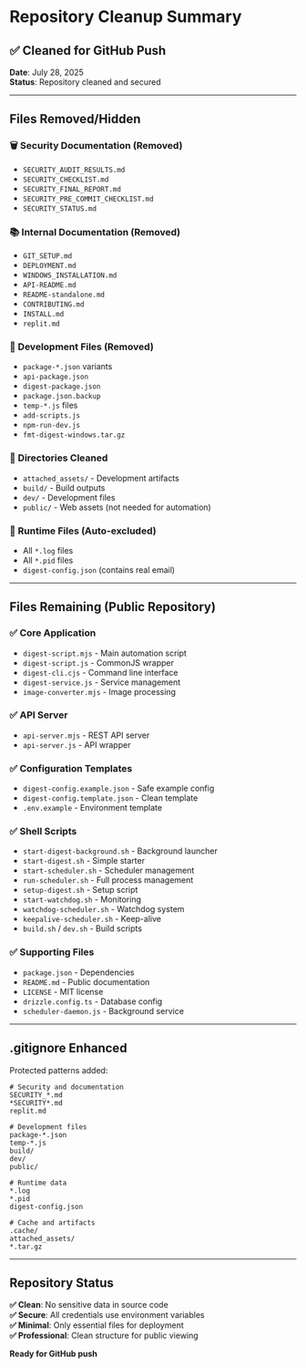 # Repository Cleanup Summary

## ✅ Cleaned for GitHub Push

**Date**: July 28, 2025  
**Status**: Repository cleaned and secured

---

## Files Removed/Hidden

### 🗑️ Security Documentation (Removed)
- `SECURITY_AUDIT_RESULTS.md`
- `SECURITY_CHECKLIST.md` 
- `SECURITY_FINAL_REPORT.md`
- `SECURITY_PRE_COMMIT_CHECKLIST.md`
- `SECURITY_STATUS.md`

### 📚 Internal Documentation (Removed)
- `GIT_SETUP.md`
- `DEPLOYMENT.md`
- `WINDOWS_INSTALLATION.md`
- `API-README.md`
- `README-standalone.md`
- `CONTRIBUTING.md`
- `INSTALL.md`
- `replit.md`

### 🔧 Development Files (Removed)
- `package-*.json` variants
- `api-package.json`
- `digest-package.json`
- `package.json.backup`
- `temp-*.js` files
- `add-scripts.js`
- `npm-run-dev.js`
- `fmt-digest-windows.tar.gz`

### 📁 Directories Cleaned
- `attached_assets/` - Development artifacts
- `build/` - Build outputs
- `dev/` - Development files
- `public/` - Web assets (not needed for automation)

### 📜 Runtime Files (Auto-excluded)
- All `*.log` files
- All `*.pid` files
- `digest-config.json` (contains real email)

---

## Files Remaining (Public Repository)

### ✅ Core Application
- `digest-script.mjs` - Main automation script
- `digest-script.js` - CommonJS wrapper
- `digest-cli.cjs` - Command line interface
- `digest-service.js` - Service management
- `image-converter.mjs` - Image processing

### ✅ API Server
- `api-server.mjs` - REST API server
- `api-server.js` - API wrapper

### ✅ Configuration Templates
- `digest-config.example.json` - Safe example config
- `digest-config.template.json` - Clean template
- `.env.example` - Environment template

### ✅ Shell Scripts
- `start-digest-background.sh` - Background launcher
- `start-digest.sh` - Simple starter
- `start-scheduler.sh` - Scheduler management
- `run-scheduler.sh` - Full process management
- `setup-digest.sh` - Setup script
- `start-watchdog.sh` - Monitoring
- `watchdog-scheduler.sh` - Watchdog system
- `keepalive-scheduler.sh` - Keep-alive
- `build.sh` / `dev.sh` - Build scripts

### ✅ Supporting Files
- `package.json` - Dependencies
- `README.md` - Public documentation
- `LICENSE` - MIT license
- `drizzle.config.ts` - Database config
- `scheduler-daemon.js` - Background service

---

## .gitignore Enhanced

Protected patterns added:
```
# Security and documentation
SECURITY_*.md
*SECURITY*.md
replit.md

# Development files
package-*.json
temp-*.js
build/
dev/
public/

# Runtime data
*.log
*.pid
digest-config.json

# Cache and artifacts
.cache/
attached_assets/
*.tar.gz
```

---

## Repository Status

**✅ Clean**: No sensitive data in source code  
**✅ Secure**: All credentials use environment variables  
**✅ Minimal**: Only essential files for deployment  
**✅ Professional**: Clean structure for public viewing  

**Ready for GitHub push**